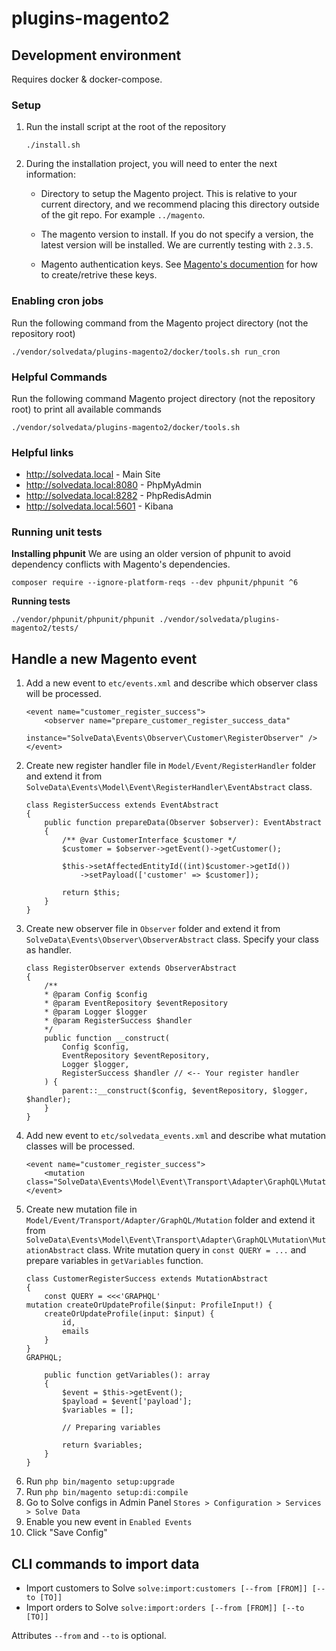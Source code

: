 # plugins-magento2

## Development environment

Requires docker & docker-compose.

### Setup

1. Run the install script at the root of the repository
    
    `./install.sh`
2. During the installation project, you will need to enter the next information:
    * Directory to setup the Magento project. This is relative to your current directory, and we recommend placing this directory outside of the git repo. For example `../magento`.

    * The magento version to install. If you do not specify a version, the latest version will be installed. We are currently testing with `2.3.5`.

    * Magento authentication keys. See [Magento's documention](https://devdocs.magento.com/guides/v2.4/install-gde/prereq/connect-auth.html) for how to create/retrive these keys.

### Enabling cron jobs

Run the following command from the Magento project directory (not the repository root)

`./vendor/solvedata/plugins-magento2/docker/tools.sh run_cron`

### Helpful Commands

Run the following command Magento project directory (not the repository root) to print all available commands

`./vendor/solvedata/plugins-magento2/docker/tools.sh`

### Helpful links

- http://solvedata.local - Main Site
- http://solvedata.local:8080 - PhpMyAdmin
- http://solvedata.local:8282 - PhpRedisAdmin
- http://solvedata.local:5601 - Kibana

### Running unit tests

**Installing phpunit**
We are using an older version of phpunit to avoid dependency conflicts with Magento's dependencies.
```
composer require --ignore-platform-reqs --dev phpunit/phpunit ^6
```

**Running tests**
```
./vendor/phpunit/phpunit/phpunit ./vendor/solvedata/plugins-magento2/tests/
```

## Handle a new Magento event
1. Add a new event to `etc/events.xml` and describe which observer class will be processed.
    ```
    <event name="customer_register_success">
        <observer name="prepare_customer_register_success_data"
                  instance="SolveData\Events\Observer\Customer\RegisterObserver" />
    </event>
    ```
1. Create new register handler file in `Model/Event/RegisterHandler` folder and extend it from `SolveData\Events\Model\Event\RegisterHandler\EventAbstract` class.
    ```
    class RegisterSuccess extends EventAbstract
    {
        public function prepareData(Observer $observer): EventAbstract
        {
            /** @var CustomerInterface $customer */
            $customer = $observer->getEvent()->getCustomer();
    
            $this->setAffectedEntityId((int)$customer->getId())
                ->setPayload(['customer' => $customer]);
    
            return $this;
        }
    }
1. Create new observer file in `Observer` folder and extend it from `SolveData\Events\Observer\ObserverAbstract` class. Specify your class as handler.
    ```
    class RegisterObserver extends ObserverAbstract
    {
        /**
        * @param Config $config
        * @param EventRepository $eventRepository
        * @param Logger $logger
        * @param RegisterSuccess $handler
        */
        public function __construct(
            Config $config,
            EventRepository $eventRepository,
            Logger $logger,
            RegisterSuccess $handler // <-- Your register handler
        ) {
            parent::__construct($config, $eventRepository, $logger, $handler);
        }
    }
    ```
1. Add new event to `etc/solvedata_events.xml` and describe what mutation classes will be processed.
    ```
    <event name="customer_register_success">
        <mutation class="SolveData\Events\Model\Event\Transport\Adapter\GraphQL\Mutation\CustomerRegisterSuccess"/>
    </event>
    ```
1. Create new mutation file in `Model/Event/Transport/Adapter/GraphQL/Mutation` folder and extend it from `SolveData\Events\Model\Event\Transport\Adapter\GraphQL\Mutation\MutationAbstract` class.
   Write mutation query in `const QUERY = ...` and prepare variables in `getVariables` function.
    ```
    class CustomerRegisterSuccess extends MutationAbstract
    {
        const QUERY = <<<'GRAPHQL'
    mutation createOrUpdateProfile($input: ProfileInput!) {
        createOrUpdateProfile(input: $input) {
            id,
            emails
        }
    }
    GRAPHQL;
    
        public function getVariables(): array
        {
            $event = $this->getEvent();
            $payload = $event['payload'];
            $variables = [];

            // Preparing variables
    
            return $variables;
        }
    }
    ```
1. Run `php bin/magento setup:upgrade`
1. Run `php bin/magento setup:di:compile`
1. Go to Solve configs in Admin Panel `Stores > Configuration > Services > Solve Data`
1. Enable you new event in `Enabled Events`
1. Click "Save Config"

## CLI commands to import data
* Import customers to Solve
  `solve:import:customers [--from [FROM]] [--to [TO]]`
* Import orders to Solve
  `solve:import:orders [--from [FROM]] [--to [TO]]`

Attributes `--from` and `--to` is optional.
